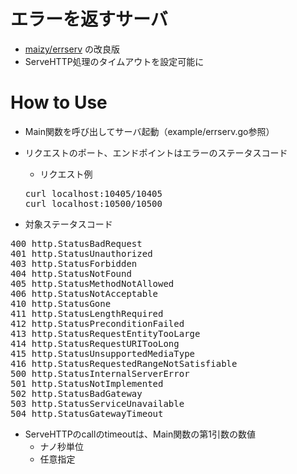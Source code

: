 # エラーを返すサーバ

* [maizy/errserv](https://github.com/maizy/errserv) の改良版
* ServeHTTP処理のタイムアウトを設定可能に

# How to Use

* Main関数を呼び出してサーバ起動（example/errserv.go参照）

* リクエストのポート、エンドポイントはエラーのステータスコード
  * リクエスト例
  <pre>
  curl localhost:10405/10405
  curl localhost:10500/10500
  </pre>
  
* 対象ステータスコード
<pre>
400	http.StatusBadRequest
401	http.StatusUnauthorized
403	http.StatusForbidden
404	http.StatusNotFound
405	http.StatusMethodNotAllowed
406	http.StatusNotAcceptable
410	http.StatusGone
411	http.StatusLengthRequired
412	http.StatusPreconditionFailed
413	http.StatusRequestEntityTooLarge
414	http.StatusRequestURITooLong
415	http.StatusUnsupportedMediaType
416	http.StatusRequestedRangeNotSatisfiable
500	http.StatusInternalServerError
501	http.StatusNotImplemented
502	http.StatusBadGateway
503	http.StatusServiceUnavailable
504	http.StatusGatewayTimeout
</pre>

* ServeHTTPのcallのtimeoutは、Main関数の第1引数の数値
  * ナノ秒単位
  * 任意指定
